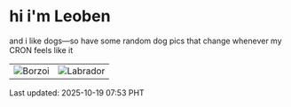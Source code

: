 # hi i'm Leoben

and i like dogs—so have some random dog pics that change whenever my CRON feels like it

|  |  |
|--------|----------|
| ![Borzoi](https://random-dog-vercel.vercel.app/api/random-borzoi?v=1760831596) | ![Labrador](https://random-dog-vercel.vercel.app/api/random-labrador?v=1760831596) |

Last updated: 2025-10-19 07:53 PHT
